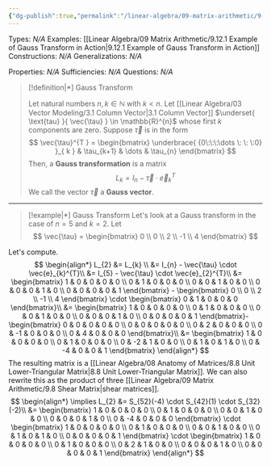 ```yaml
---
{"dg-publish":true,"permalink":"/linear-algebra/09-matrix-arithmetic/9-12-gauss-transform/","tags":["Type/Definition","Topic/Linear_Algebra","Type/Example"]}
---
```


Types: *N/A*
Examples: [[Linear Algebra/09 Matrix Arithmetic/9.12.1 Example of Gauss Transform in Action\|9.12.1 Example of Gauss Transform in Action]]
Constructions: *N/A*
Generalizations: *N/A*

Properties: *N/A*
Sufficiencies: *N/A*
Questions: *N/A*

> [!definition|*] Gauss Transform
> 
> Let natural numbers $n,k \in \mathbb{N}$ with $k < n$. Let [[Linear Algebra/03 Vector Modeling/3.1 Column Vector\|3.1 Column Vector]]  $\underset{ \text{tau} }{ \vec{\tau} } \in \mathbb{R}^{n}$ whose first $k$ components are zero. Suppose $\vec{\tau}$ is in the form
> $$
> \vec{\tau}^{T } = \begin{bmatrix}
> \underbrace{ {0\:\:\:\dots \: \: \:0} }_{ k } & \tau_{k+1} & \dots & \tau_{n}
> \end{bmatrix}
> $$
> Then, a **Gauss transformation** is a matrix
> $$
> L_{k} = I_{n} - \vec{\tau} \cdot \vec{e}_{k}^{T}
> $$
> We call the vector $\vec{\tau}$ a **Gauss vector**.

---

> [!example|*] Gauss Transform
> Let's look at a Gauss transform in the case of $n=5$ and $k=2$. Let
> $$
> \vec{\tau} = \begin{bmatrix}
> 0 \\
> 0 \\
> 2 \\
> -1 \\
> 4
> \end{bmatrix}
> $$

Let's compute.
$$
\begin{align*}
L_{2} &= L_{k} \\
&= I_{n} - \vec{\tau} \cdot \vec{e}_{k}^{T}\\
&= I_{5} - \vec{\tau} \cdot \vec{e}_{2}^{T}\\
&= \begin{bmatrix}
1 & 0 & 0 & 0 & 0 \\
0 & 1 & 0 & 0 & 0 \\
0 & 0 & 1 & 0 & 0 \\
0 & 0 & 0 & 1 & 0 \\
0 & 0 & 0 & 0 & 1
\end{bmatrix} - \begin{bmatrix}
0 \\
0 \\
2 \\
-1 \\
4
\end{bmatrix} \cdot \begin{bmatrix}
0 & 1 & 0 & 0 & 0
\end{bmatrix}\\
&= \begin{bmatrix}
1 & 0 & 0 & 0 & 0 \\
0 & 1 & 0 & 0 & 0 \\
0 & 0 & 1 & 0 & 0 \\
0 & 0 & 0 & 1 & 0 \\
0 & 0 & 0 & 0 & 1
\end{bmatrix}- \begin{bmatrix}
0 & 0 & 0 & 0 & 0 \\
0 & 0 & 0 & 0 & 0 \\
0 & 2 & 0 & 0 & 0 \\
0 & -1 & 0 & 0 & 0 \\
0 & 4 & 0 & 0 & 0
\end{bmatrix}\\
&= \begin{bmatrix}
1 & 0 & 0 & 0 & 0 \\
0 & 1 & 0 & 0 & 0 \\
0 & -2 & 1 & 0 & 0 \\
0 & 1 & 0 & 1 & 0 \\
0 & -4 & 0 & 0 & 1
\end{bmatrix}
\end{align*}
$$
The resulting matrix is a [[Linear Algebra/08 Anatomy of Matrices/8.8 Unit Lower-Triangular Matrix\|8.8 Unit Lower-Triangular Matrix]]. We can also rewrite this as the product of three [[Linear Algebra/09 Matrix Arithmetic/9.8 Shear Matrix\|shear matrices]].
$$
\begin{align*}
\implies L_{2} &=  S_{52}(-4) \cdot S_{42}(1) \cdot S_{32}(-2)\\
&= \begin{bmatrix}
1 & 0 & 0 & 0 & 0 \\
0 & 1 & 0 & 0 & 0 \\
0 & 0 & 1 & 0 & 0  \\
0 & 0 & 0 & 1 & 0 \\
0 & -4 & 0 & 0 & 0
\end{bmatrix} \cdot \begin{bmatrix}
1 & 0 & 0 & 0 & 0 \\
0 & 1 & 0 & 0 & 0 \\
0 & 0 & 1 & 0 & 0 \\
0 & 1 & 0 & 1 & 0 \\
0 & 0 & 0 & 0 & 1
\end{bmatrix} \cdot \begin{bmatrix}
1 & 0 & 0 & 0 & 0 \\
0 & 1 & 0 & 0 & 0 \\
0 & 2 & 1 & 0 & 0 \\
0 & 0 & 0 & 1 & 0 \\
0 & 0 & 0 & 0 & 1
\end{bmatrix}
\end{align*}
$$